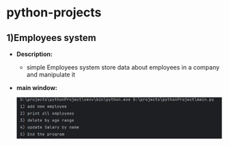 # python-projects

## 1)Employees system

- __Description:__
  - simple Employees system store data about employees in a company and manipulate it
  
- __main window:__

  <img src="https://github.com/khalwsh/python-projects/blob/main/Employees_system/Screenshot%202024-04-01%20170929.png">
